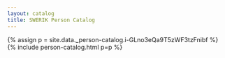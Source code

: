 ```yaml
---
layout: catalog
title: SWERIK Person Catalog
---
```

{% assign p = site.data._person-catalog.i-GLno3eQa9T5zWF3tzFnibf %}
{% include person-catalog.html p=p %}

